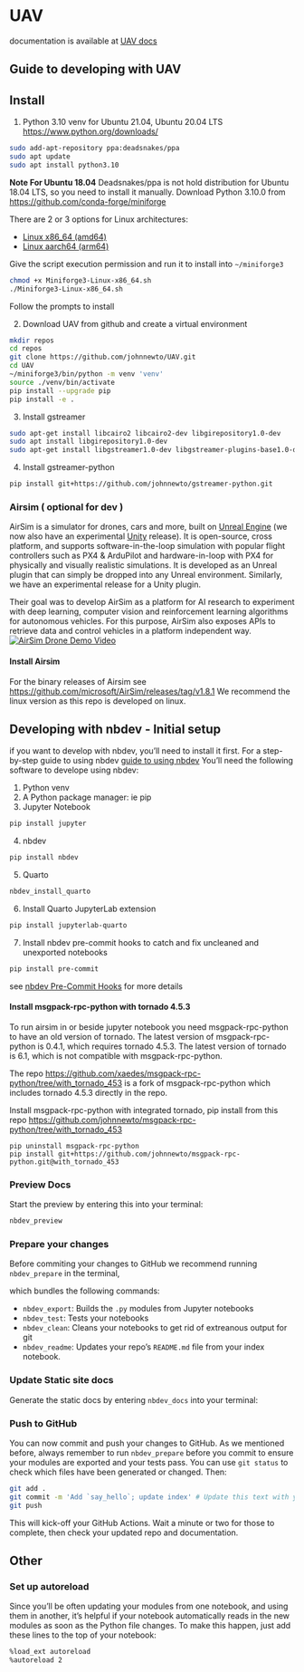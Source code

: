 # UAV


<!-- WARNING: THIS FILE WAS AUTOGENERATED! DO NOT EDIT! -->

documentation is available at [UAV
docs](https://johnnewto.github.io/UAV/)

## Guide to developing with UAV

## Install

1.  Python 3.10 venv for Ubuntu 21.04, Ubuntu 20.04 LTS
    <https://www.python.org/downloads/>

``` sh
sudo add-apt-repository ppa:deadsnakes/ppa
sudo apt update
sudo apt install python3.10
```

**Note For Ubuntu 18.04** Deadsnakes/ppa is not hold distribution for
Ubuntu 18.04 LTS, so you need to install it manually. Download Python
3.10.0 from <https://github.com/conda-forge/miniforge>

There are 2 or 3 options for Linux architectures:

- [Linux x86_64
  (amd64)](https://github.com/conda-forge/miniforge/releases/latest/download/Miniforge3-Linux-x86_64.sh)
- [Linux aarch64
  (arm64)](https://github.com/conda-forge/miniforge/releases/latest/download/Miniforge3-Linux-aarch64.sh)

Give the script execution permission and run it to install into
`~/miniforge3`

``` sh
chmod +x Miniforge3-Linux-x86_64.sh
./Miniforge3-Linux-x86_64.sh
```

Follow the prompts to install

2.  Download UAV from github and create a virtual environment

``` sh
mkdir repos
cd repos
git clone https://github.com/johnnewto/UAV.git
cd UAV
~/miniforge3/bin/python -m venv 'venv'
source ./venv/bin/activate
pip install --upgrade pip
pip install -e .
```

3.  Install gstreamer

``` sh
sudo apt-get install libcairo2 libcairo2-dev libgirepository1.0-dev
sudo apt install libgirepository1.0-dev
sudo apt-get install libgstreamer1.0-dev libgstreamer-plugins-base1.0-dev libgstreamer-plugins-bad1.0-dev gstreamer1.0-plugins-base gstreamer1.0-plugins-good gstreamer1.0-plugins-bad gstreamer1.0-plugins-ugly gstreamer1.0-libav gstreamer1.0-tools gstreamer1.0-x gstreamer1.0-alsa gstreamer1.0-gl gstreamer1.0-gtk3 gstreamer1.0-qt5 gstreamer1.0-pulseaudio
```

4.  Install gstreamer-python

``` sh
pip install git+https://github.com/johnnewto/gstreamer-python.git
```

### Airsim ( optional for dev )

AirSim is a simulator for drones, cars and more, built on [Unreal
Engine](https://www.unrealengine.com/) (we now also have an experimental
[Unity](https://unity3d.com/) release). It is open-source, cross
platform, and supports software-in-the-loop simulation with popular
flight controllers such as PX4 & ArduPilot and hardware-in-loop with PX4
for physically and visually realistic simulations. It is developed as an
Unreal plugin that can simply be dropped into any Unreal environment.
Similarly, we have an experimental release for a Unity plugin.

Their goal was to develop AirSim as a platform for AI research to
experiment with deep learning, computer vision and reinforcement
learning algorithms for autonomous vehicles. For this purpose, AirSim
also exposes APIs to retrieve data and control vehicles in a platform
independent way. [![AirSim Drone Demo
Video](images/demo_video.png)](https://youtu.be/-WfTr1-OBGQ)

#### Install Airsim

For the binary releases of Airsim see
<https://github.com/microsoft/AirSim/releases/tag/v1.8.1> We recommend
the linux version as this repo is developed on linux.

## Developing with nbdev - Initial setup

if you want to develop with nbdev, you’ll need to install it first. For
a step-by-step guide to using nbdev [guide to using
nbdev](https://nbdev.fast.ai/tutorials/tutorial.html) You’ll need the
following software to develope using nbdev:

1.  Python venv
2.  A Python package manager: ie pip
3.  Jupyter Notebook

``` sh
pip install jupyter
```

4.  nbdev

``` sh
pip install nbdev
```

5.  Quarto

``` sh
nbdev_install_quarto
```

6.  Install Quarto JupyterLab extension

``` sh
pip install jupyterlab-quarto
```

7.  Install nbdev pre-commit hooks to catch and fix uncleaned and
    unexported notebooks

``` sh
pip install pre-commit
```

see [nbdev Pre-Commit
Hooks](https://nbdev.fast.ai/tutorials/pre_commit.html) for more details

#### Install msgpack-rpc-python with tornado 4.5.3

To run airsim in or beside jupyter notebook you need msgpack-rpc-python
to have an old version of tornado. The latest version of
msgpack-rpc-python is 0.4.1, which requires tornado 4.5.3. The latest
version of tornado is 6.1, which is not compatible with
msgpack-rpc-python.

The repo
<https://github.com/xaedes/msgpack-rpc-python/tree/with_tornado_453> is
a fork of msgpack-rpc-python which includes tornado 4.5.3 directly in
the repo.

Install msgpack-rpc-python with integrated tornado, pip install from
this repo
<https://github.com/johnnewto/msgpack-rpc-python/tree/with_tornado_453>

    pip uninstall msgpack-rpc-python
    pip install git+https://github.com/johnnewto/msgpack-rpc-python.git@with_tornado_453

### Preview Docs

Start the preview by entering this into your terminal:

``` sh
nbdev_preview
```

### Prepare your changes

Before commiting your changes to GitHub we recommend running
`nbdev_prepare` in the terminal,

which bundles the following commands:

- `nbdev_export`: Builds the `.py` modules from Jupyter notebooks
- `nbdev_test`: Tests your notebooks
- `nbdev_clean`: Cleans your notebooks to get rid of extreanous output
  for git
- `nbdev_readme`: Updates your repo’s `README.md` file from your index
  notebook.

### Update Static site docs

Generate the static docs by entering `nbdev_docs` into your terminal:

### Push to GitHub

You can now commit and push your changes to GitHub. As we mentioned
before, always remember to run `nbdev_prepare` before you commit to
ensure your modules are exported and your tests pass. You can use
`git status` to check which files have been generated or changed. Then:

``` sh
git add .
git commit -m 'Add `say_hello`; update index' # Update this text with your own message
git push
```

This will kick-off your GitHub Actions. Wait a minute or two for those
to complete, then check your updated repo and documentation.

## Other

### Set up autoreload

Since you’ll be often updating your modules from one notebook, and using
them in another, it’s helpful if your notebook automatically reads in
the new modules as soon as the Python file changes. To make this happen,
just add these lines to the top of your notebook:

``` sh
%load_ext autoreload
%autoreload 2
```
